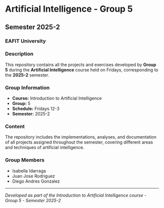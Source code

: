 # Artificial Intelligence - Group 5
## Semester 2025-2
### EAFIT University

### Description

This repository contains all the projects and exercises developed by **Group 5** during the **Artificial Intelligence** course held on Fridays, corresponding to the **2025-2** semester.

### Group Information

- **Course:** Introduction to Artificial Intelligence  
- **Group:** 5  
- **Schedule:** Fridays 12-3  
- **Semester:** 2025-2  

### Content

The repository includes the implementations, analyses, and documentation of all projects assigned throughout the semester, covering different areas and techniques of artificial intelligence.

### Group Members

- Isabella Idarraga  
- Juan Jose Rodriguez  
- Diego Andres Gonzalez  

---

*Developed as part of the Introduction to Artificial Intelligence course - Group 5 - Semester 2025-2*
